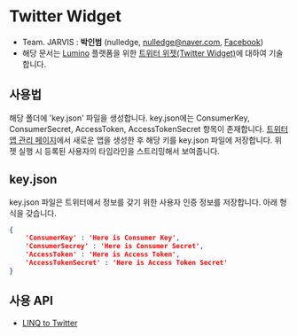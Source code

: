# Twitter Widget
* Team. JARVIS : **박인범** (nulledge, [nulledge@naver.com](mailTo:nulledge@naver.com), [Facebook](https://www.facebook.com/inbum.park.58))
* 해당 문서는 [Lumino](https://github.com/1step6thswmaestro/12) 플랫폼을 위한 [트위터 위젯(Twitter Widget)](https://github.com/1step6thswmaestro/12/tree/master/widgets/TwitterWidget)에 대하여 기술합니다.

## 사용법
해당 폴더에 'key.json' 파일을 생성합니다. key.json에는 ConsumerKey, ConsumerSecret, AccessToken, AccessTokenSecret 항목이 존재합니다.  [트위터 앱 관리 페이지](https://apps.twitter.com)에서 새로운 앱을 생성한 후 해당 키를 key.json 파일에 저장합니다. 위젯 실행 시 등록된 사용자의 타임라인을 스트리밍해서 보여줍니다.

## key.json
key.json 파일은 트위터에서 정보를 갖기 위한 사용자 인증 정보를 저장합니다. 아래 형식을 갖습니다.
```json
{
    'ConsumerKey' : 'Here is Consumer Key',
    'ConsumerSecrey' : 'Here is Consumer Secret',
    'AccessToken' : 'Here is Access Token',
    'AccessTokenSecret' : 'Here is Access Token Secret'
}
```

## 사용 API
* [LINQ to Twitter](https://linqtotwitter.codeplex.com/)
